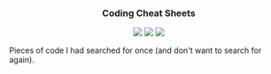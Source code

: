 <h3 align="center">
	Coding Cheat Sheets
</h3>

<p align="center">
    <a href="https://github.com/NooraAz/coding_cheat_sheets/stargazers"><img src="https://img.shields.io/github/stars/NooraAz/coding_cheat_sheets?colorA=363a4f&colorB=b7bdf8&style=for-the-badge"></a>
    <a href="https://github.com/NooraAz/coding_cheat_sheets/issues"><img src="https://img.shields.io/github/issues/NooraAz/coding_cheat_sheets?colorA=363a4f&colorB=f5a97f&style=for-the-badge"></a>
    <a href="https://github.com/NooraAz/coding_cheat_sheets/contributors"><img src="https://img.shields.io/github/contributors/NooraAz/coding_cheat_sheets?colorA=363a4f&colorB=a6da95&style=for-the-badge"></a>
</p>

Pieces of code I had searched for once (and don't want to search for again).

